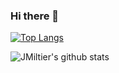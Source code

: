 ### Hi there 👋


[![Top Langs](https://github-readme-stats.vercel.app/api/top-langs/?username=JMiltier&count_private=true&layout=compact&langs_count=10&hide=html,makefile,rich%20text%20format&theme=tokyonight)](https://github.com/JMiltier/github-readme-stats)

![JMiltier's github stats](https://github-readme-stats.vercel.app/api?username=JMiltier&count_private=true&custom_title=Github%20Stats&theme=tokyonight&show_icons&include_all_commits=true&hide=stars,issues)



<!--
**JMiltier/JMiltier** is a ✨ _special_ ✨ repository because its `README.md` (this file) appears on your GitHub profile.


Here are some ideas to get you started:

- 🔭 I’m currently working on ...
- 🌱 I’m currently learning ...
- 👯 I’m looking to collaborate on ...
- 🤔 I’m looking for help with ...
- 💬 Ask me about ...
- 📫 How to reach me: ...
- 😄 Pronouns: ...
- ⚡ Fun fact: ...
-->
